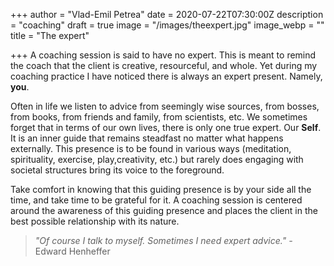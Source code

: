 +++
author = "Vlad-Emil Petrea"
date = 2020-07-22T07:30:00Z
description = "coaching"
draft = true
image = "/images/theexpert.jpg"
image_webp = ""
title = "The expert"

+++
A coaching session is said to have no expert. This is meant to remind the coach that the client is creative, resourceful, and whole. Yet during my coaching practice I have noticed there is always an expert present. Namely, **you**. 

Often in life we listen to advice from seemingly wise sources, from bosses, from books, from friends and family, from scientists, etc. We sometimes forget that in terms of our own lives, there is only one true expert. Our **Self**. It is an inner guide that remains steadfast no matter what happens externally. This presence is to be found in various ways (meditation, spirituality, exercise, play,creativity, etc.) but rarely does engaging with societal structures bring its voice to the foreground.

Take comfort in knowing that this guiding presence is by your side all the time, and take time to be grateful for it. A coaching session is centered around the awareness of this guiding presence and places the client in the best possible relationship with its nature.

> _"Of course I talk to myself. Sometimes I need expert advice." -_ Edward Henheffer
